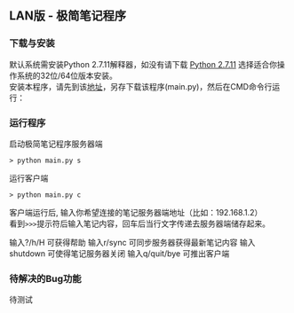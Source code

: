 ## LAN版 - 极简笔记程序

### 下载与安装

默认系统需安装Python 2.7.11解释器，如没有请下载 [Python 2.7.11](https://www.python.org/downloads/release/python-2711/) 选择适合你操作系统的32位/64位版本安装。  
安装本程序，请先到该[地址](https://github.com/penguinjing/OMOOC2py/tree/master/_src/om2py3w/3wex0)，另存下载该程序(main.py)，然后在CMD命令行运行：  


### 运行程序

启动极简笔记程序服务器端
```
> python main.py s
```


运行客户端
```
> python main.py c
```
客户端运行后, 输入你希望连接的笔记服务器端地址（比如：192.168.1.2）  
看到`>>>`提示符后输入笔记内容，回车后当行文字传递去服务器端储存起来。

输入?/h/H 可获得帮助
输入r/sync 可同步服务器获得最新笔记内容
输入shutdown 可使得笔记服务器关闭
输入q/quit/bye 可推出客户端

### 待解决的Bug功能
待测试